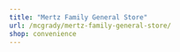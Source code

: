 ```yaml
---
title: "Mertz Family General Store"
url: /mcgrady/mertz-family-general-store/
shop: convenience
---
```

